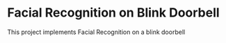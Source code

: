 # Facial Recognition on Blink Doorbell
 This project implements Facial Recognition on a blink doorbell
